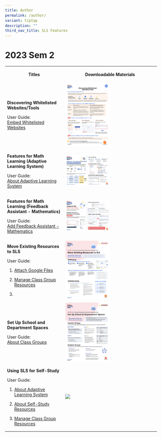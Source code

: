```yaml
---
title: Author
permalink: /author/
variant: tiptap
description: ""
third_nav_title: SLS Features
---
```

<h1>2023 Sem 2</h1>
<table style="minWidth: 50px">
<colgroup>
<col>
<col>
</colgroup>
<tbody>
<tr>
<th rowspan="1" colspan="1">
<p>Titles</p>
</th>
<th rowspan="1" colspan="1">
<p>Downloadable Materials</p>
</th>
</tr>
<tr>
<td rowspan="1" colspan="1">
<p><strong>Discovering Whitelisted Websites/Tools</strong>
</p>
<p>User Guide:
<br><a href="/teacher-user-guide/discover/embed-whitelisted-websites/" rel="noopener noreferrer nofollow" target="_blank">Embed Whitelisted Websites</a>
</p>
</td>
<td rowspan="1" colspan="1">
<div class="isomer-image-wrapper">
<img style="width: 50%;" height="auto" width="100%" src="/images/2Teacher/Marcomms/Feature%20Highlights/r19 discovering whitelisted websites.png">
</div>
</td>
</tr>
<tr>
<td rowspan="1" colspan="1">
<p><strong>Features for Math Learning (Adaptive Learning System)</strong>
</p>
<p>User Guide:
<br><a href="/student-user-guide/self-study/about-adaptive-learning-system/" rel="noopener noreferrer nofollow" target="_blank">About Adaptive Learning System</a>
</p>
</td>
<td rowspan="1" colspan="1">
<div class="isomer-image-wrapper">
<img style="width: 50%;" height="auto" width="100%" src="/images/2Teacher/Downloadable%20Resources/als_14_feb.png">
</div>
</td>
</tr>
<tr>
<td rowspan="1" colspan="1">
<p><strong>Features for Math Learning (Feedback Assistant - Mathematics)</strong>
</p>
<p>User Guide:
<br><a href="/teacher-user-guide/assess/add-mathematics-feedback-assistant/" rel="noopener noreferrer nofollow" target="_blank">Add Feedback Assistant - Mathematics</a>
</p>
</td>
<td rowspan="1" colspan="1">
<div class="isomer-image-wrapper">
<img style="width: 50%;" height="auto" width="100%" src="/images/2Teacher/Downloadable%20Resources/fa-math 10 jul.png">
</div>
</td>
</tr>
<tr>
<td rowspan="1" colspan="1">
<p><strong>Move Existing Resources to SLS</strong>
</p>
<p>User Guide:</p>
<ol>
<li>
<p><a href="/teacher-user-guide/collaborate/attach-google-files/" rel="noopener noreferrer nofollow" target="_blank">Attach Google Files</a>
</p>
</li>
<li>
<p><a href="/teacher-user-guide/organise/manage-class-group-resources/" rel="noopener noreferrer nofollow" target="_blank">Manage Class Group Resources</a>
</p>
</li>
<li>
<p></p>
</li>
</ol>
</td>
<td rowspan="1" colspan="1">
<div class="isomer-image-wrapper">
<img style="width: 50%;" height="auto" width="100%" src="/images/2Teacher/Marcomms/Feature%20Highlights/move_existing_resources_to_sls.png">
</div>
</td>
</tr>
<tr>
<td rowspan="1" colspan="1">
<p><strong>Set Up School and Department Spaces</strong>
</p>
<p>User Guide:
<br><a href="/teacher-user-guide/organise/about-class-groups/" rel="noopener noreferrer nofollow" target="_blank">About Class Groups</a>
</p>
</td>
<td rowspan="1" colspan="1">
<div class="isomer-image-wrapper">
<img style="width: 50%;" height="auto" width="100%" src="/images/2Teacher/Marcomms/Feature%20Highlights/set up school and department spaces.png">
</div>
</td>
</tr>
<tr>
<td rowspan="1" colspan="1">
<p><strong>Using SLS for Self-Study</strong>
</p>
<p>User Guide:</p>
<ol data-tight="true" class="tight">
<li>
<p><a href="/student-user-guide/discover/about-adaptive-learning-system/" rel="noopener noreferrer nofollow" target="_blank">About Adaptive Learning System</a>
</p>
</li>
<li>
<p><a href="/student-user-guide/discover/about-self-study-resources/" rel="noopener noreferrer nofollow" target="_blank">About Self-Study Resources</a>
</p>
</li>
<li>
<p><a href="/teacher-user-guide/organise/manage-class-group-resources/" rel="noopener noreferrer nofollow" target="_blank">Manage Class Group Resources</a>
</p>
</li>
</ol>
</td>
<td rowspan="1" colspan="1">
<div class="isomer-image-wrapper">
<img style="width: 50%;" height="auto" width="100%" src="/images/2Teacher/Marcomms/Feature%20Highlights/r19 using sls for self-study.png">
</div>
</td>
</tr>
</tbody>
</table>
<p></p>